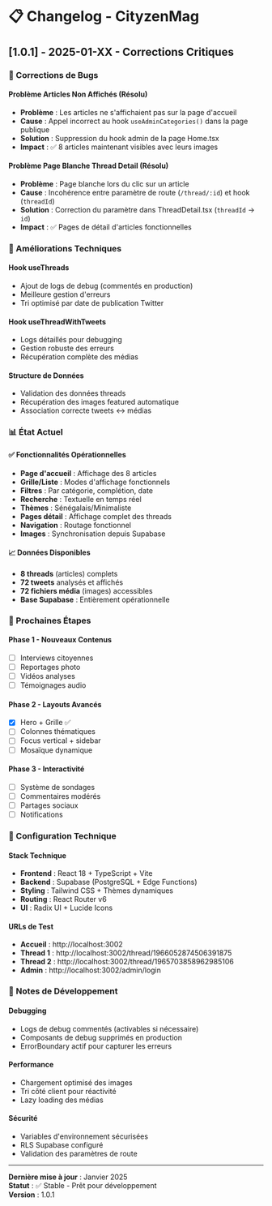 # 📋 Changelog - CityzenMag

## [1.0.1] - 2025-01-XX - Corrections Critiques

### 🐛 Corrections de Bugs

#### Problème Articles Non Affichés (Résolu)
- **Problème** : Les articles ne s'affichaient pas sur la page d'accueil
- **Cause** : Appel incorrect au hook `useAdminCategories()` dans la page publique
- **Solution** : Suppression du hook admin de la page Home.tsx
- **Impact** : ✅ 8 articles maintenant visibles avec leurs images

#### Problème Page Blanche Thread Detail (Résolu)
- **Problème** : Page blanche lors du clic sur un article
- **Cause** : Incohérence entre paramètre de route (`/thread/:id`) et hook (`threadId`)
- **Solution** : Correction du paramètre dans ThreadDetail.tsx (`threadId` → `id`)
- **Impact** : ✅ Pages de détail d'articles fonctionnelles

### 🔧 Améliorations Techniques

#### Hook useThreads
- Ajout de logs de debug (commentés en production)
- Meilleure gestion d'erreurs
- Tri optimisé par date de publication Twitter

#### Hook useThreadWithTweets
- Logs détaillés pour debugging
- Gestion robuste des erreurs
- Récupération complète des médias

#### Structure de Données
- Validation des données threads
- Récupération des images featured automatique
- Association correcte tweets ↔ médias

### 📊 État Actuel

#### ✅ Fonctionnalités Opérationnelles
- **Page d'accueil** : Affichage des 8 articles
- **Grille/Liste** : Modes d'affichage fonctionnels
- **Filtres** : Par catégorie, complétion, date
- **Recherche** : Textuelle en temps réel
- **Thèmes** : Sénégalais/Minimaliste
- **Pages détail** : Affichage complet des threads
- **Navigation** : Routage fonctionnel
- **Images** : Synchronisation depuis Supabase

#### 📈 Données Disponibles
- **8 threads** (articles) complets
- **72 tweets** analysés et affichés
- **72 fichiers média** (images) accessibles
- **Base Supabase** : Entièrement opérationnelle

### 🚀 Prochaines Étapes

#### Phase 1 - Nouveaux Contenus
- [ ] Interviews citoyennes
- [ ] Reportages photo
- [ ] Vidéos analyses
- [ ] Témoignages audio

#### Phase 2 - Layouts Avancés
- [x] Hero + Grille ✅
- [ ] Colonnes thématiques
- [ ] Focus vertical + sidebar
- [ ] Mosaïque dynamique

#### Phase 3 - Interactivité
- [ ] Système de sondages
- [ ] Commentaires modérés
- [ ] Partages sociaux
- [ ] Notifications

### 🔧 Configuration Technique

#### Stack Technique
- **Frontend** : React 18 + TypeScript + Vite
- **Backend** : Supabase (PostgreSQL + Edge Functions)
- **Styling** : Tailwind CSS + Thèmes dynamiques
- **Routing** : React Router v6
- **UI** : Radix UI + Lucide Icons

#### URLs de Test
- **Accueil** : http://localhost:3002
- **Thread 1** : http://localhost:3002/thread/1966052874506391875
- **Thread 2** : http://localhost:3002/thread/1965703858962985106
- **Admin** : http://localhost:3002/admin/login

### 📝 Notes de Développement

#### Debugging
- Logs de debug commentés (activables si nécessaire)
- Composants de debug supprimés en production
- ErrorBoundary actif pour capturer les erreurs

#### Performance
- Chargement optimisé des images
- Tri côté client pour réactivité
- Lazy loading des médias

#### Sécurité
- Variables d'environnement sécurisées
- RLS Supabase configuré
- Validation des paramètres de route

---

**Dernière mise à jour** : Janvier 2025  
**Statut** : ✅ Stable - Prêt pour développement  
**Version** : 1.0.1